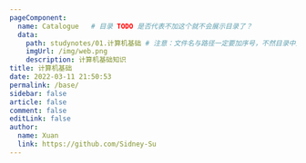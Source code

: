 ```yaml
---
pageComponent:
  name: Catalogue   # 目录 TODO 是否代表不加这个就不会展示目录了？
  data:
    path: studynotes/01.计算机基础 # 注意：文件名与路径一定要加序号，不然目录中无法显示。定位到的目录和子文件都需要添加序号，最好不要重复的序号，会被覆盖
    imgUrl: /img/web.png
    description: 计算机基础知识
title: 计算机基础
date: 2022-03-11 21:50:53
permalink: /base/
sidebar: false
article: false
comment: false
editLink: false
author:
  name: Xuan
  link: https://github.com/Sidney-Su
---
```

